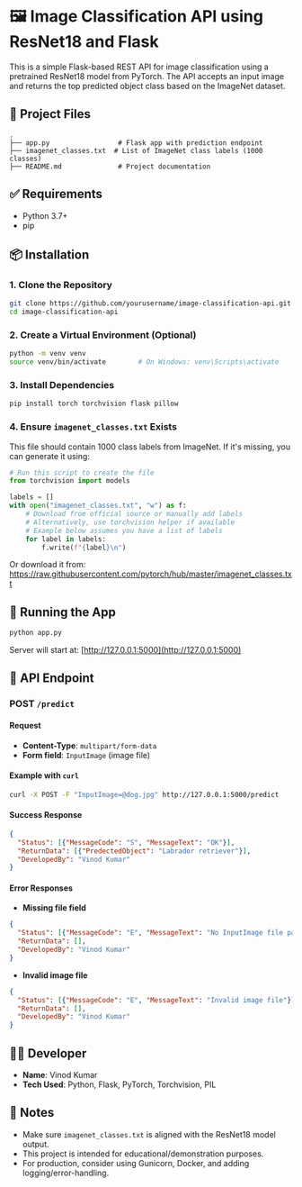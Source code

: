 
# 🖼️ Image Classification API using ResNet18 and Flask

This is a simple Flask-based REST API for image classification using a pretrained ResNet18 model from PyTorch. The API accepts an input image and returns the top predicted object class based on the ImageNet dataset.

## 📁 Project Files

```
.
├── app.py                 # Flask app with prediction endpoint
├── imagenet_classes.txt  # List of ImageNet class labels (1000 classes)
├── README.md              # Project documentation
```

## ✅ Requirements

- Python 3.7+
- pip

## 📦 Installation

### 1. Clone the Repository

```bash
git clone https://github.com/yourusername/image-classification-api.git
cd image-classification-api
```

### 2. Create a Virtual Environment (Optional)

```bash
python -m venv venv
source venv/bin/activate        # On Windows: venv\Scripts\activate
```

### 3. Install Dependencies

```bash
pip install torch torchvision flask pillow
```

### 4. Ensure `imagenet_classes.txt` Exists

This file should contain 1000 class labels from ImageNet. If it's missing, you can generate it using:

```python
# Run this script to create the file
from torchvision import models

labels = []
with open("imagenet_classes.txt", "w") as f:
    # Download from official source or manually add labels
    # Alternatively, use torchvision helper if available
    # Example below assumes you have a list of labels
    for label in labels:
        f.write(f"{label}\n")
```

Or download it from: https://raw.githubusercontent.com/pytorch/hub/master/imagenet_classes.txt

## 🚀 Running the App

```bash
python app.py
```

Server will start at: [http://127.0.0.1:5000](http://127.0.0.1:5000)

## 📡 API Endpoint

### POST `/predict`

#### Request

- **Content-Type**: `multipart/form-data`
- **Form field**: `InputImage` (image file)

#### Example with `curl`

```bash
curl -X POST -F "InputImage=@dog.jpg" http://127.0.0.1:5000/predict
```

#### Success Response

```json
{
  "Status": [{"MessageCode": "S", "MessageText": "OK"}],
  "ReturnData": [{"PredectedObject": "Labrador retriever"}],
  "DevelopedBy": "Vinod Kumar"
}
```

#### Error Responses

- **Missing file field**
```json
{
  "Status": [{"MessageCode": "E", "MessageText": "No InputImage file part"}],
  "ReturnData": [],
  "DevelopedBy": "Vinod Kumar"
}
```

- **Invalid image file**
```json
{
  "Status": [{"MessageCode": "E", "MessageText": "Invalid image file"}],
  "ReturnData": [],
  "DevelopedBy": "Vinod Kumar"
}
```

## 👨‍💻 Developer

- **Name**: Vinod Kumar
- **Tech Used**: Python, Flask, PyTorch, Torchvision, PIL

## 📌 Notes

- Make sure `imagenet_classes.txt` is aligned with the ResNet18 model output.
- This project is intended for educational/demonstration purposes.
- For production, consider using Gunicorn, Docker, and adding logging/error-handling.

